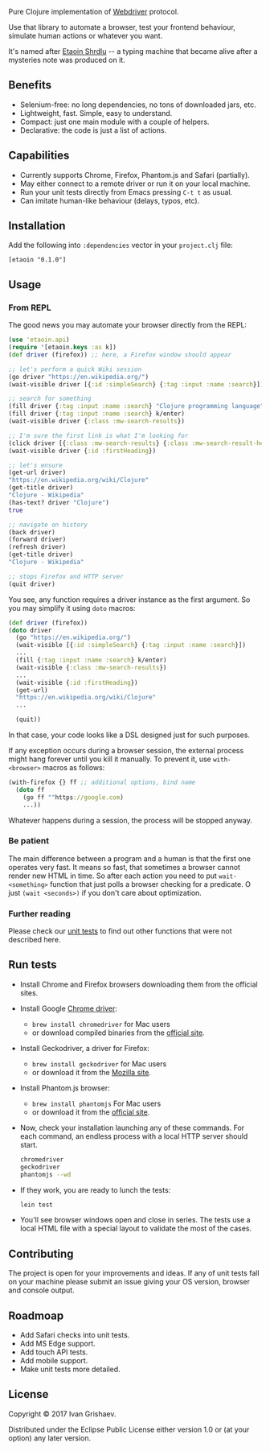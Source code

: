 
[url-webdriver]: https://www.w3.org/TR/webdriver/
[url-wiki]: https://en.wikipedia.org/wiki/Etaoin_shrdlu#Literature
[url-tests]: https://github.com/igrishaev/etaoin/blob/master/test/etaoin/api_test.clj
[url-chromedriver]: https://sites.google.com/a/chromium.org/chromedriver/
[url-chromedriver-dl]: https://sites.google.com/a/chromium.org/chromedriver/downloads
[url-geckodriver-dl]: https://github.com/mozilla/geckodriver/releases
[url-phantom-dl]: http://phantomjs.org/download.html

Pure Clojure implementation of [Webdriver][url-webdriver] protocol.

Use that library to automate a browser, test your frontend behaviour, simulate
human actions or whatever you want.

It's named after [Etaoin Shrdlu][url-wiki] -- a typing machine that became alive
after a mysteries note was produced on it.

## Benefits

- Selenium-free: no long dependencies, no tons of downloaded jars, etc.
- Lightweight, fast. Simple, easy to understand.
- Compact: just one main module with a couple of helpers.
- Declarative: the code is just a list of actions.

## Capabilities

- Currently supports Chrome, Firefox, Phantom.js and Safari (partially).
- May either connect to a remote driver or run it on your local machine.
- Run your unit tests directly from Emacs pressing `C-t t` as usual.
- Can imitate human-like behaviour (delays, typos, etc).

## Installation

Add the following into `:dependencies` vector in your `project.clj` file:

```
[etaoin "0.1.0"]
```
## Usage

### From REPL

The good news you may automate your browser directly from the REPL:

```clojure
(use 'etaoin.api)
(require '[etaoin.keys :as k])
(def driver (firefox)) ;; here, a Firefox window should appear

;; let's perform a quick Wiki session
(go driver "https://en.wikipedia.org/")
(wait-visible driver [{:id :simpleSearch} {:tag :input :name :search}])

;; search for something
(fill driver {:tag :input :name :search} "Clojure programming language")
(fill driver {:tag :input :name :search} k/enter)
(wait-visible driver {:class :mw-search-results})

;; I'm sure the first link is what I'm looking for
(click driver [{:class :mw-search-results} {:class :mw-search-result-heading} {:tag :a}])
(wait-visible driver {:id :firstHeading})

;; let's ensure
(get-url driver)
"https://en.wikipedia.org/wiki/Clojure"
(get-title driver)
"Clojure - Wikipedia"
(has-text? driver "Clojure")
true

;; navigate on history
(back driver)
(forward driver)
(refresh driver)
(get-title driver)
"Clojure - Wikipedia"

;; stops Firefox and HTTP server
(quit driver)
```

You see, any function requires a driver instance as the first argument. So you
may simplify it using `doto` macros:

```clojure
(def driver (firefox))
(doto driver
  (go "https://en.wikipedia.org/")
  (wait-visible [{:id :simpleSearch} {:tag :input :name :search}])
  ...
  (fill {:tag :input :name :search} k/enter)
  (wait-visible {:class :mw-search-results})
  ...
  (wait-visible {:id :firstHeading})
  (get-url)
  "https://en.wikipedia.org/wiki/Clojure"
  ...

  (quit))
```

In that case, your code looks like a DSL designed just for such purposes.

If any exception occurs during a browser session, the external process might
hang forever until you kill it manually. To prevent it, use `with-<browser>`
macros as follows:

```clojure
(with-firefox {} ff ;; additional options, bind name
  (doto ff
    (go ff ""https://google.com)
    ...))
```

Whatever happens during a session, the process will be stopped anyway.

### Be patient

The main difference between a program and a human is that the first one
operates very fast. It means so fast, that sometimes a browser cannot render new
HTML in time. So after each action you need to put `wait-<something>` function
that just polls a browser checking for a predicate. O just `(wait <seconds>)` if
you don't care about optimization.

### Further reading

Please check our [unit tests][url-tests] to find out other functions that were
not described here.

## Run tests

- Install Chrome and Firefox browsers downloading them from the official sites.
- Install Google [Chrome driver][url-chromedriver]:

  - `brew install chromedriver` for Mac users
  - or download compiled binaries from the [official site][url-chromedriver-dl].

- Install Geckodriver, a driver for Firefox:

  - `brew install geckodriver` for Mac users
  - or download it from the [Mozilla site][url-geckodriver-dl].

- Install Phantom.js browser:

  - `brew install phantomjs` For Mac users
  - or download it from the [official site][url-phantom-dl].

- Now, check your installation launching any of these commands. For each
  command, an endless process with a local HTTP server should start.

  ```bash
  chromedriver
  geckodriver
  phantomjs --wd
  ```

- If they work, you are ready to lunch the tests:

  ```bash
  lein test
  ```

- You'll see browser windows open and close in series. The tests use a local
  HTML file with a special layout to validate the most of the cases.

## Contributing

The project is open for your improvements and ideas. If any of unit tests fall
on your machine please submit an issue giving your OS version, browser and
console output.

## Roadmoap

- Add Safari checks into unit tests.
- Add MS Edge support.
- Add touch API tests.
- Add mobile support.
- Make unit tests more detailed.

## License

Copyright © 2017 Ivan Grishaev.

Distributed under the Eclipse Public License either version 1.0 or (at your
option) any later version.
